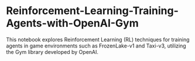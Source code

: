 # Reinforcement-Learning-Training-Agents-with-OpenAI-Gym
This notebook explores Reinforcement Learning (RL) techniques for training agents in game environments such as FrozenLake-v1 and Taxi-v3, utilizing the Gym library developed by OpenAI.
